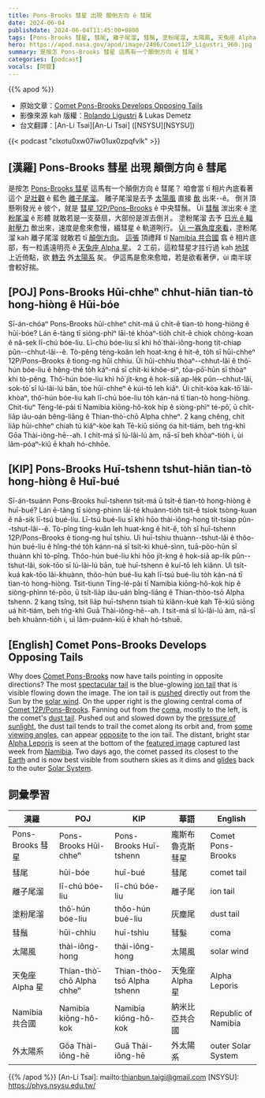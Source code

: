 ```yaml
---
title: Pons-Brooks 彗星 出現 顛倒方向 ê 彗尾
date: 2024-06-04
publishdate: 2024-06-04T11:45:00+0800
tags: [Pons-Brooks 彗星, 彗尾, 離子尾溜, 彗鬚, 塗粉尾溜, 太陽風, 天兔座 Alpha 星, Namibia 共合國, 外太陽系]
hero: https://apod.nasa.gov/apod/image/2406/Comet12P_Ligustri_960.jpg
summary: 是按怎 Pons-Brooks 彗星 這馬有一个顛倒方向 ê 彗尾？
categories: [podcast]
vocals: [阿錕]
---
```


{{% apod %}}

- 原始文章：[Comet Pons-Brooks Develops Opposing Tails](https://apod.nasa.gov/apod/ap240604.html)
- 影像來源 kah 版權：[Rolando Ligustri](https://www.instagram.com/rolandoligustri/) & Lukas Demetz
- 台文翻譯：[An-Li Tsai][An-Li Tsai] ([NSYSU][NSYSU])

{{< podcast "clxotu0xw07iw01ux0zpqfvlk" >}}

## [漢羅] Pons-Brooks 彗星 出現 顛倒方向 ê 彗尾
是按怎 [Pons-Brooks 彗星][Comet Pons-Brooks] 這馬有一个顛倒方向 ê 彗尾？
咱會當 tī 相片內底看著這个 [足壯觀][spectacular tail] ê 藍色 [離子尾溜][ion tail]。
離子尾溜是去予 [太陽風][solar wind] 直接 [歕][pushed] 出來--ê。
倒爿頂懸咧發光 ê 彼个，就是 [彗星 12P/Pons–Brooks][Comet 12P/Pons–Brooks] ê 中央彗鬚。
Ùi [彗鬚][coma] 湠出來 ê [塗粉尾溜][dust tail] ê 形體 就敢若是一支葵扇，大部份是湠去倒爿。
塗粉尾溜 去予 [日光 ê 輻射壓力][pressure of sunlight] 歕出來，速度是愈來愈慢，綴彗星 ê 軌道咧行。
[Ùi 一寡角度來看][some viewing angles]，塗粉尾溜 kah 離子尾溜 就敢若 tī [顛倒方向][opposite]。
[這張][featured image] 頂禮拜 tī [Namibia 共合國][Namibia] 翕 ê 相片底部，有一粒遙遠明亮 ê [天兔座 Alpha 星][Alpha Leporis]。
2 工前，這粒彗星才拄行過 kah [地球][Earth] 上近倚點，欲 [轉去][glides] 外[太陽系][Solar System] 矣。
伊這馬是愈來愈暗，若是欲看著伊，ùi 南半球會較好揣。

## [POJ] Pons-Brooks Hūi-chheⁿ chhut-hiān tian-tò hong-hiòng ê Hūi-bóe
Sī-án-chóaⁿ Pons-Brooks hūi-chheⁿ chit-má ū chi̍t-ê tian-tò hong-hiòng ê hūi-bóe?
Lán ē-tàng tī siòng-phìⁿ lāi-té khòaⁿ-tio̍h chit-ê chiok chòng-koan ê nâ-sek lī-chú bóe-liu.
Lī-chú bóe-liu sī khì hō͘ thài-iông-hong ti̍t-chiap pûn--chhut-lâi--ê.
Tò-pêng téng-koân leh hoat-kng ê hit-ê, to̍h sī hūi-chheⁿ 12P/Pons–Brooks ê tiong-ng hūi chhiu.
Ùi hūi-chhiu thòaⁿ--chhut-lâi ê thô͘-hún bóe-liu ê hêng-thé to̍h káⁿ-ná sī chi̍t-ki khôe-sìⁿ, tōa-pō͘-hūn sī thòaⁿ khì tò-pêng.
Thô͘-hún bóe-liu khì hō͘ ji̍t-kng ê hok-siā ap-le̍k pûn--chhut-lâi, sok-tō͘ sī lú-lâi-lú bān, tòe hūi-chheⁿ ê kúi-tō leh kiâⁿ.
Ùi chi̍t-kóa kak-tō͘ lâi-khòaⁿ, thô͘-hún bóe-liu kah lī-chú bóe-liu to̍h kán-ná tī tian-tò hong-hiòng.
Chit-tiuⁿ Téng-lé-pài tī Namibia kiōng-hô-kok hip ê siòng-phìⁿ té-pō͘, ū chi̍t-lia̍p iâu-oán bêng-liāng ê Thian-thò͘-chō Alpha chheⁿ.
2 kang chêng, chit lia̍p hūi-chheⁿ chiah tú kiâⁿ-kòe kah Tē-kiû siōng óa hit-tiám, beh tńg-khì Gōa Thài-iông-hē--ah.
I chit-má sī lú-lâi-lú àm, nā-sī beh khòaⁿ-tio̍h i, ùi lâm-póaⁿ-kiû ē khah hó-chhōe.

## [KIP] Pons-Brooks Huī-tshenn tshut-hiān tian-tò hong-hiòng ê Huī-bué
Sī-án-tsuánn Pons-Brooks huī-tshenn tsit-má ū tsi̍t-ê tian-tò hong-hiòng ê huī-bué?
Lán ē-tàng tī siòng-phìnn lāi-té khuànn-tio̍h tsit-ê tsiok tsòng-kuan ê nâ-sik lī-tsú bué-liu.
Lī-tsú bué-liu sī khì hōo thài-iông-hong ti̍t-tsiap pûn--tshut-lâi--ê.
Tò-pîng tíng-kuân leh huat-kng ê hit-ê, to̍h sī huī-tshenn 12P/Pons–Brooks ê tiong-ng huī tshiu.
Uì huī-tshiu thuànn--tshut-lâi ê thôo-hún bué-liu ê hîng-thé to̍h kánn-ná sī tsi̍t-ki khuê-sìnn, tuā-pōo-hūn sī thuànn khì tò-pîng.
Thôo-hún bué-liu khì hōo ji̍t-kng ê hok-siā ap-li̍k pûn--tshut-lâi, sok-tōo sī lú-lâi-lú bān, tuè huī-tshenn ê kuí-tō leh kiânn.
Uì tsi̍t-kuá kak-tōo lâi-khuànn, thôo-hún bué-liu kah lī-tsú bué-liu to̍h kán-ná tī tian-tò hong-hiòng.
Tsit-tiunn Tíng-lé-pài tī Namibia kiōng-hô-kok hip ê siòng-phìnn té-pōo, ū tsi̍t-lia̍p iâu-uán bîng-liāng ê Thian-thòo-tsō Alpha tshenn.
2 kang tsîng, tsit lia̍p huī-tshenn tsiah tú kiânn-kuè kah Tē-kiû siōng uá hit-tiám, beh tńg-khì Guā Thài-iông-hē--ah.
I tsit-má sī lú-lâi-lú àm, nā-sī beh khuànn-tio̍h i, uì lâm-puánn-kiû ē khah hó-tshuē.

## [English] Comet Pons-Brooks Develops Opposing Tails
Why does [Comet Pons-Brooks][Comet Pons-Brooks] now have tails pointing in opposite directions?
The most [spectacular tail][spectacular tail] is the blue-glowing [ion tail][ion tail] that is visible flowing down the image.
The ion tail is [pushed][pushed] directly out from the Sun by the [solar wind][solar wind].
On the upper right is the glowing central coma of [Comet 12P/Pons–Brooks][Comet 12P/Pons–Brooks].
Fanning out from the [coma][coma], mostly to the left, is the comet's [dust tail][dust tail].
Pushed out and slowed down by the [pressure of sunlight][pressure of sunlight], the dust tail tends to trail the comet along its orbit and, from [some viewing angles][some viewing angles], can appear [opposite][opposite] to the ion tail.
The distant, bright star [Alpha Leporis][Alpha Leporis] is seen at the bottom of the [featured image][featured image] captured last week from [Namibia][Namibia].
Two days ago, the comet passed its closest to the [Earth][Earth] and is now best visible from southern skies as it dims and [glides][glides] back to the outer [Solar System][Solar System].

## 詞彙學習

|漢羅|POJ|KIP|華語|English|
|-|-|-|-|-|
|Pons-Brooks 彗星|Pons-Brooks Hūi-chheⁿ|Pons-Brooks Huī-tshenn|龐斯布魯克斯彗星|Comet Pons-Brooks|
|彗尾|hūi-bóe|huī-bué|彗尾|comet tail|
|離子尾溜|lī-chú bóe-liu|lī-chú bóe-liu|離子尾|ion tail|
|塗粉尾溜|thô͘-hún bóe-liu|thôo-hún bué-liu|灰塵尾|dust tail|
|彗鬚|hūi-chhiu|huī-tshiu|彗髮|coma|
|太陽風|thài-iông-hong|thài-iông-hong|太陽風|solar wind|
|天兔座 Alpha 星|Thian-thò͘-chō Alpha chheⁿ|Thian-thòo-tsō Alpha tshenn|天兔座 Alpha 星|Alpha Leporis|
|Namibia 共合國|Namibia kiōng-hô-kok|Namibia kiōng-hô-kok|納米比亞共合國|Republic of Namibia|
|外太陽系|Gōa Thài-iông-hē|Guā Thài-iông-hē|外太陽系|outer Solar System|

{{% /apod %}}
[An-Li Tsai]: mailto:thianbun.taigi@gmail.com
[NSYSU]: https://phys.nsysu.edu.tw/

[copyright]: https://apod.nasa.gov/apod/fap/lib/about_apod.html#srapply
[License3]: https://creativecommons.org/licenses/by/3.0/
[License2]:https://creativecommons.org/licenses/by-nc-nd/2.0/

[Comet Pons-Brooks]:https://spaceplace.nasa.gov/comets/
[spectacular tail]:https://apod.nasa.gov/apod/ap210308.html
[ion tail]:https://astronomy.swin.edu.au/cosmos/c/Cometary+Gas+Tail
[pushed]:https://apod.nasa.gov/apod/ap220110.html
[solar wind]:https://science.nasa.gov/resource/the-solar-wind-across-our-solar-system/
[Comet 12P/Pons–Brooks]:https://en.wikipedia.org/wiki/12P/Pons%E2%80%93Brooks
[coma]:https://en.wikipedia.org/wiki/Coma_(comet)
[dust tail]:https://astronomy.swin.edu.au/cosmos/C/Cometary+Dust+Tail
[pressure of sunlight]:https://en.wikipedia.org/wiki/Poynting%E2%80%93Robertson_effect
[some viewing angles]:https://spaceplace.nasa.gov/comets/en/anatomy-of-a-comet.en.jpg
[opposite]:https://apod.nasa.gov/apod/ap190624.html
[Alpha Leporis]:https://en.wikipedia.org/wiki/Alpha_Leporis
[featured image]:https://www.facebook.com/photo/?fbid=8297831726911868&set=a.100321199996336
[Namibia]:https://en.wikipedia.org/wiki/Namibia
[Earth]:https://apod.nasa.gov/apod/ap220206.html
[glides]:https://youtu.be/L9mrTdYhOHg
[Solar System]:https://apod.nasa.gov/apod/ap220911.html
